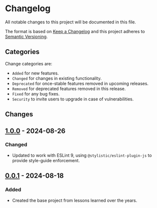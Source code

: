 # Changelog

All notable changes to this project will be documented in this file.

The format is based on [Keep a Changelog](http://keepachangelog.com/en/1.0.0/)
and this project adheres to [Semantic Versioning](http://semver.org/spec/v2.0.0.html).

## Categories

Change categories are:

* `Added` for new features.
* `Changed` for changes in existing functionality.
* `Deprecated` for once-stable features removed in upcoming releases.
* `Removed` for deprecated features removed in this release.
* `Fixed` for any bug fixes.
* `Security` to invite users to upgrade in case of vulnerabilities.

## Changes


## [1.0.0](https://github.com/tobiaslabs/eslint-config-javascript/compare/v0.0.0...v1.0.1) - 2024-08-26
### Changed
- Updated to work with ESLint 9, using `@stylistic/eslint-plugin-js` to provide style-guide enforcement.


## [0.0.1](https://github.com/tobiaslabs/eslint-config-javascript/tree/v0.0.1) - 2024-08-18
### Added
- Created the base project from lessons learned over the years.
